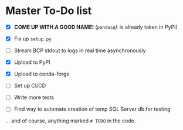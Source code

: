 # Master To-Do list

- [x] **COME UP WITH A GOOD NAME!** (`pandasql` is already taken in PyPI)
- [x] Fix up `setup.py`
- [ ] Stream BCP stdout to logs in real time asynchronously
- [x] Upload to PyPI
- [x] Upload to conda-forge
- [ ] Set up CI/CD
- [ ] Write more tests
- [ ] Find way to automate creation of temp SQL Server db for testing


... and of course, anything marked `# TODO` in the code.
